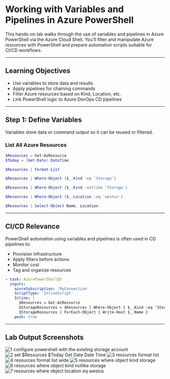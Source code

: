 # Working with Variables and Pipelines in Azure PowerShell

This hands-on lab walks through the use of variables and pipelines in Azure PowerShell via the Azure Cloud Shell. 
You’ll filter and manipulate Azure resources with PowerShell and prepare automation scripts suitable for CI/CD workflows.

---

## Learning Objectives

- Use variables to store data and results
- Apply pipelines for chaining commands
- Filter Azure resources based on Kind, Location, etc.
- Link PowerShell logic to Azure DevOps CD pipelines

---

## Step 1: Define Variables

Variables store data or command output so it can be reused or filtered.

### List All Azure Resources
```powershell
$Resources = Get-AzResource
$Today = (Get-Date).DateTime

$Resources | Format-List

$Resources | Where-Object {$_.Kind -eq 'Storage'}

$Resources | Where-Object {$_.Kind -notlike 'Storage'}

$Resources | Where-Object {$_.Location -eq 'westus'}

$Resources | Select-Object Name, Location
```

---

## CI/CD Relevance

PowerShell automation using variables and pipelines is often used in CD pipelines to:
- Provision infrastructure
- Apply filters before actions
- Monitor cost
- Tag and organize resources

```Yaml
- task: AzurePowerShell@5
  inputs:
    azureSubscription: 'MyConnection'
    ScriptType: 'InlineScript'
    Inline: |
      $Resources = Get-AzResource
      $StorageResources = $Resources | Where-Object { $_.Kind -eq 'Storage' }
      $StorageResources | ForEach-Object { Write-Host $_.Name }
    pwsh: true
```

---

## Lab Output Screenshots 

![1 configure powershell with the existing storage account](https://github.com/user-attachments/assets/d069f47d-da34-4f1e-bc5f-10a893498107)
![2 set $Resources $Today Get Date Date Time](https://github.com/user-attachments/assets/9573ee98-dc08-4500-9148-a4e307d610e2)
![3 resources format list](https://github.com/user-attachments/assets/cea01280-fb13-434c-bad5-cde91d8569ac)
![4 resources format list wide](https://github.com/user-attachments/assets/91490e52-d376-4453-8db1-f51c101a71e6)
![5 resources where object kind storage](https://github.com/user-attachments/assets/ef42fbb3-06f2-4043-9bcd-fd24c86381c4)
![6 resources where object kind notlike storage](https://github.com/user-attachments/assets/28283574-de39-475e-bf10-00501b14d212)
![7 resources where object location eq westus](https://github.com/user-attachments/assets/a1ae747b-875e-4063-ae6c-8cc766e2d7c3)









